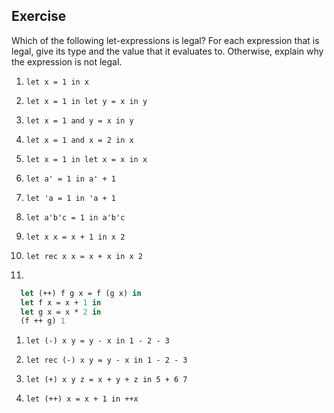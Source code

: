   
## Exercise
  Which of the following let-expressions is legal? 
  For each expression that is legal, give its type and the value that it evaluates to.
  Otherwise, explain why the expression is not legal.
  
1. `let x = 1 in x`
  
  
1. `let x = 1 in let y = x in y`
  
  
1. `let x = 1 and y = x in y`
  
  
1. `let x = 1 and x = 2 in x`
  
  
1. `let x = 1 in let x = x in x`
  
  
1. `let a' = 1 in a' + 1`
  
  
1. `let 'a = 1 in 'a + 1`
  
  
1. `let a'b'c = 1 in a'b'c`
  
  
1. `let x x = x + 1 in x 2`
  
  
1. `let rec x x = x + x in x 2`
  
  
1.
  
```ocaml
  let (++) f g x = f (g x) in
  let f x = x + 1 in
  let g x = x * 2 in
  (f ++ g) 1
```
  
  
1. `let (-) x y = y - x in 1 - 2 - 3`
  
  
1. `let rec (-) x y = y - x in 1 - 2 - 3`
  
  
1. `let (+) x y z = x + y + z in 5 + 6 7`
  
  
1. `let (++) x = x + 1 in ++x`
  
  
